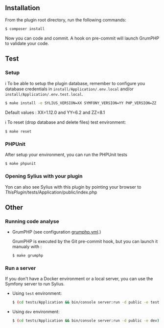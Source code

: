 ## Installation

From the plugin root directory, run the following commands:

```bash
$ composer install
```

Now you can code and commit.
A hook on pre-commit will launch GrumPHP to validate your code.

## Test

### Setup

:information_source: To be able to setup the plugin database, remember to configure you database credentials
in `install/Application/.env.local` and/or `install/Application/.env.test.local`.

```bash
$ make install -e SYLIUS_VERSION=XX SYMFONY_VERSION=YY PHP_VERSION=ZZ
```

Default values : XX=1.12.0 and YY=6.2 and ZZ=8.1

:information_source: To reset (drop database and delete files) test environment:
```bash
$ make reset
```

### PHPUnit

After setup your environment, you can run the PHPUnit tests

```bash
$ make phpunit
```

### Opening Sylius with your plugin

Yon can also see Sylius with this plugin by pointing your browser to _ThisPlugin_/tests/Application/public/index.php


## Other

### Running code analyse

- GrumPHP (see configuration [grumphp.yml](grumphp.yml).)

  GrumPHP is executed by the Git pre-commit hook, but you can launch it manualy with :

  ```bash
  $ make grumphp
  ```

### Run a server

If you don't have a Docker environment or a local server, you can use the Symfony server to run Sylius.

- Using `test` environment:

    ```bash
    $ (cd tests/Application && bin/console server:run -d public -e test)
    ```

- Using `dev` environment:

    ```bash
    $ (cd tests/Application && bin/console server:run -d public -e dev)
    ```
